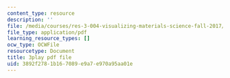```yaml
---
content_type: resource
description: ''
file: /media/courses/res-3-004-visualizing-materials-science-fall-2017/3892f2781b167089e9a7e970a95aa01e_n9eMl6uLZeU.pdf
file_type: application/pdf
learning_resource_types: []
ocw_type: OCWFile
resourcetype: Document
title: 3play pdf file
uid: 3892f278-1b16-7089-e9a7-e970a95aa01e
---
```

